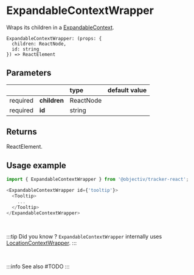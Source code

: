 # ExpandableContextWrapper

Wraps its children in a [ExpandableContext](/taxonomy/reference/location-contexts/ExpandableContext.md).

```tsx
ExpandableContextWrapper: (props: { 
  children: ReactNode, 
  id: string
}) => ReactElement
```

## Parameters
|          |              | type      | default value |
|:--------:|:-------------|:----------|:--------------|
| required | **children** | ReactNode |               |
| required | **id**       | string    |               |

## Returns
ReactElement.

## Usage example

```typescript jsx
import { ExpandableContextWrapper } from '@objectiv/tracker-react';
```

```typescript jsx
<ExpandableContextWrapper id={'tooltip'}>
  <Tooltip>
    ...
  </Tooltip>
</ExpandableContextWrapper>
```

<br />

:::tip Did you know ?
`ExpandableContextWrapper` internally uses [LocationContextWrapper](/tracking/react/api-reference/locationWrappers/LocationContextWrapper.md).
:::

<br />

:::info See also
#TODO
:::
